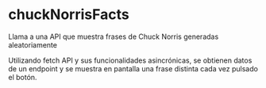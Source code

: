 # chuckNorrisFacts
Llama a una API que muestra frases de Chuck Norris generadas aleatoriamente

Utilizando fetch API y sus funcionalidades asincrónicas, se obtienen datos de un endpoint y se muestra en pantalla una frase distinta cada vez pulsado el botón. 
